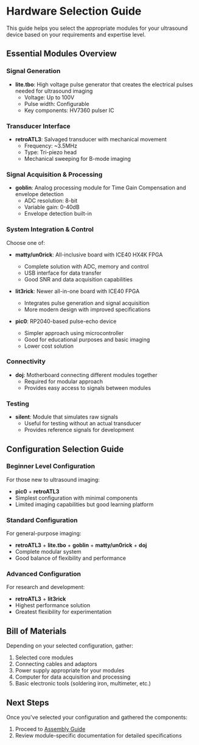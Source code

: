 # Hardware Selection Guide

This guide helps you select the appropriate modules for your ultrasound device based on your requirements and expertise level.

## Essential Modules Overview

### Signal Generation
- **lite.tbo**: High voltage pulse generator that creates the electrical pulses needed for ultrasound imaging
  - Voltage: Up to 100V
  - Pulse width: Configurable
  - Key components: HV7360 pulser IC

### Transducer Interface
- **retroATL3**: Salvaged transducer with mechanical movement
  - Frequency: ~3.5MHz
  - Type: Tri-piezo head
  - Mechanical sweeping for B-mode imaging

### Signal Acquisition & Processing
- **goblin**: Analog processing module for Time Gain Compensation and envelope detection
  - ADC resolution: 8-bit
  - Variable gain: 0-40dB
  - Envelope detection built-in

### System Integration & Control
Choose one of:
- **matty/un0rick**: All-inclusive board with ICE40 HX4K FPGA
  - Complete solution with ADC, memory and control
  - USB interface for data transfer
  - Good SNR and data acquisition capabilities

- **lit3rick**: Newer all-in-one board with ICE40 FPGA
  - Integrates pulse generation and signal acquisition
  - More modern design with improved specifications

- **pic0**: RP2040-based pulse-echo device
  - Simpler approach using microcontroller
  - Good for educational purposes and basic imaging
  - Lower cost solution

### Connectivity
- **doj**: Motherboard connecting different modules together
  - Required for modular approach
  - Provides easy access to signals between modules

### Testing
- **silent**: Module that simulates raw signals
  - Useful for testing without an actual transducer
  - Provides reference signals for development

## Configuration Selection Guide

### Beginner Level Configuration
For those new to ultrasound imaging:
- **pic0** + **retroATL3**
- Simplest configuration with minimal components
- Limited imaging capabilities but good learning platform

### Standard Configuration
For general-purpose imaging:
- **retroATL3** + **lite.tbo** + **goblin** + **matty/un0rick** + **doj**
- Complete modular system
- Good balance of flexibility and performance

### Advanced Configuration
For research and development:
- **retroATL3** + **lit3rick**
- Highest performance solution
- Greatest flexibility for experimentation

## Bill of Materials

Depending on your selected configuration, gather:
1. Selected core modules
2. Connecting cables and adaptors
3. Power supply appropriate for your modules
4. Computer for data acquisition and processing
5. Basic electronic tools (soldering iron, multimeter, etc.)

## Next Steps

Once you've selected your configuration and gathered the components:
1. Proceed to [Assembly Guide](../2-assembly/README.md)
2. Review module-specific documentation for detailed specifications
